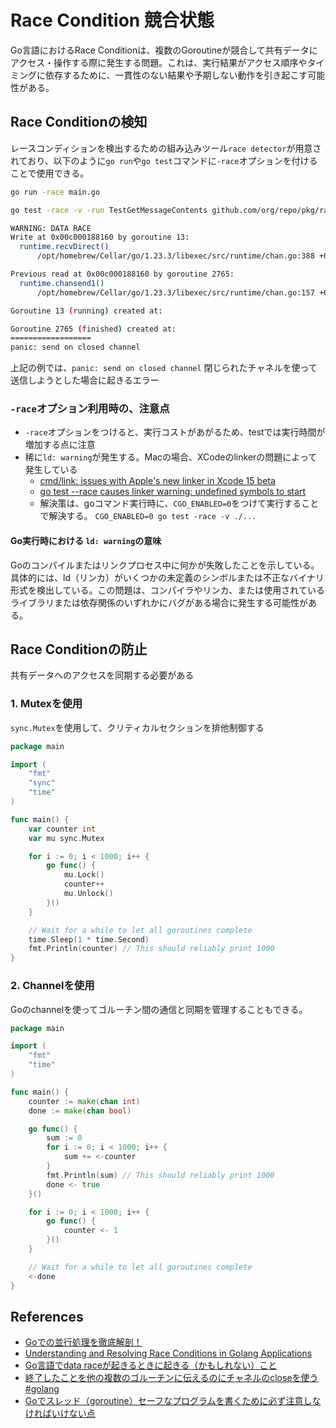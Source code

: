 # Race Condition 競合状態

Go言語におけるRace Conditionは、複数のGoroutineが競合して共有データにアクセス・操作する際に発生する問題。これは、実行結果がアクセス順序やタイミングに依存するために、一貫性のない結果や予期しない動作を引き起こす可能性がある。

## Race Conditionの検知

レースコンディションを検出するための組み込みツール`race detector`が用意されており、以下のように`go run`や`go test`コマンドに`-race`オプションを付けることで使用できる。

```sh
go run -race main.go
```

```sh
go test -race -v -run TestGetMessageContents github.com/org/repo/pkg/race -count=1

WARNING: DATA RACE
Write at 0x00c000188160 by goroutine 13:
  runtime.recvDirect()
      /opt/homebrew/Cellar/go/1.23.3/libexec/src/runtime/chan.go:388 +0x7c

Previous read at 0x00c000188160 by goroutine 2765:
  runtime.chansend1()
      /opt/homebrew/Cellar/go/1.23.3/libexec/src/runtime/chan.go:157 +0x2c

Goroutine 13 (running) created at:

Goroutine 2765 (finished) created at:
==================
panic: send on closed channel
```

上記の例では、`panic: send on closed channel` 閉じられたチャネルを使って送信しようとした場合に起きるエラー

### `-race`オプション利用時の、注意点

- `-race`オプションをつけると、実行コストがあがるため、testでは実行時間が増加する点に注意
- 稀に`ld: warning`が発生する。Macの場合、XCodeのlinkerの問題によって発生している
  - [cmd/link: issues with Apple's new linker in Xcode 15 beta](https://github.com/golang/go/issues/61229)
  - [go test --race causes linker warning: undefined symbols to start](https://github.com/golang/go/issues/65940)
  - 解決策は、goコマンド実行時に、`CGO_ENABLED=0`をつけて実行することで解決する。 `CGO_ENABLED=0 go test -race -v ./...`

#### Go実行時における `ld: warning`の意味

Goのコンパイルまたはリンクプロセス中に何かが失敗したことを示している。具体的には、ld（リンカ）がいくつかの未定義のシンボルまたは不正なバイナリ形式を検出している。この問題は、コンパイラやリンカ、または使用されているライブラリまたは依存関係のいずれかにバグがある場合に発生する可能性がある。

## Race Conditionの防止

共有データへのアクセスを同期する必要がある

### 1. Mutexを使用

`sync.Mutex`を使用して、クリティカルセクションを排他制御する

```go
package main

import (
    "fmt"
    "sync"
    "time"
)

func main() {
    var counter int
    var mu sync.Mutex

    for i := 0; i < 1000; i++ {
        go func() {
            mu.Lock()
            counter++
            mu.Unlock()
        }()
    }

    // Wait for a while to let all goroutines complete
    time.Sleep(1 * time.Second)
    fmt.Println(counter) // This should reliably print 1000
}
```

### 2. Channelを使用

Goのchannelを使ってゴルーチン間の通信と同期を管理することもできる。

```go
package main

import (
    "fmt"
    "time"
)

func main() {
    counter := make(chan int)
    done := make(chan bool)

    go func() {
        sum := 0
        for i := 0; i < 1000; i++ {
            sum += <-counter
        }
        fmt.Println(sum) // This should reliably print 1000
        done <- true
    }()

    for i := 0; i < 1000; i++ {
        go func() {
            counter <- 1
        }()
    }

    // Wait for a while to let all goroutines complete
    <-done
}
```

## References

- [Goでの並行処理を徹底解剖！](https://zenn.dev/hsaki/books/golang-concurrency)
- [Understanding and Resolving Race Conditions in Golang Applications](https://thinhdanggroup.github.io/golang-race-conditions/)
- [Go言語でdata raceが起きるときに起きる（かもしれない）こと](https://zenn.dev/nobishii/articles/go-data-corruptions)
- [終了したことを他の複数のゴルーチンに伝えるのにチャネルのcloseを使う #golang](https://qiita.com/tenntenn/items/dd6041d630af7feeec52)
- [Goでスレッド（goroutine）セーフなプログラムを書くために必ず注意しなければいけない点](https://qiita.com/ruiu/items/54f0dbdec0d48082a5b1)
